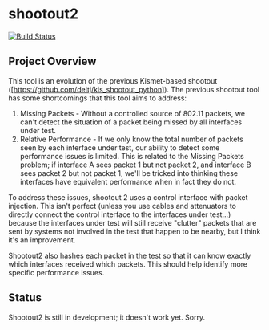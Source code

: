 # shootout2

[![Build Status](https://travis-ci.com/deltj/shootout2.svg?branch=master)](https://travis-ci.com/deltj/shootout2)

## Project Overview

This tool is an evolution of the previous Kismet-based shootout ([https://github.com/deltj/kis_shootout_python]).  The previous shootout tool has some shortcomings that this tool aims to address:
1. Missing Packets - Without a controlled source of 802.11 packets, we can't detect the situation of a packet being missed by all interfaces under test.
2. Relative Performance - If we only know the total number of packets seen by each interface under test, our ability to detect some performance issues is limited.  This is related to the Missing Packets problem; if interface A sees packet 1 but not packet 2, and interface B sees packet 2 but not packet 1, we'll be tricked into thinking these interfaces have equivalent performance when in fact they do not.

To address these issues, shootout 2 uses a control interface with packet injection.  This isn't perfect (unless you use cables and attenuators to directly connect the control interface to the interfaces under test...) because the interfaces under test will still receive "clutter" packets that are sent by systems not involved in the test that happen to be nearby, but I think it's an improvement.

Shootout2 also hashes each packet in the test so that it can know exactly which interfaces received which packets.  This should help identify more specific performance issues.

## Status

Shootout2 is still in development; it doesn't work yet.  Sorry.
